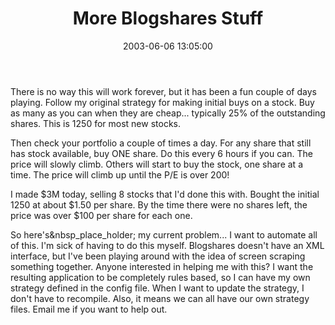﻿---
layout: post
title: "More Blogshares Stuff"
comments: false
date: 2003-06-06 13:05:00
categories:
 - Technology
subtext-id: 3708c22f-669d-4424-a016-14e22bf60980
alias: /blog/More-Blogshares-Stuff.aspx
---


There is no way this will work forever, but it has been a fun couple of days playing. Follow my original strategy for making initial buys on a stock. Buy as many as you can when they are cheap... typically 25% of the outstanding shares. This is 1250 for most new stocks.

Then check your portfolio a couple of times a day. For any share that still has stock available, buy ONE share. Do this every 6 hours if you can. The price will slowly climb. Others will start to buy the stock, one share at a time. The price will climb up until the P/E is over 200!

I made $3M today, selling 8 stocks that I'd done this with. Bought the initial 1250 at about $1.50 per share. By the time there were no shares left, the price was over $100 per share for each one.

So here's&nbsp_place_holder; my current problem... I want to automate all of this. I'm sick of having to do this myself. Blogshares doesn't have an XML interface, but I've been playing around with the idea of screen scraping something together. Anyone interested in helping me with this? I want the resulting application to be completely rules based, so I can have my own strategy defined in the config file. When I want to update the strategy, I don't have to recompile. Also, it means we can all have our own strategy files. Email me if you want to help out.
